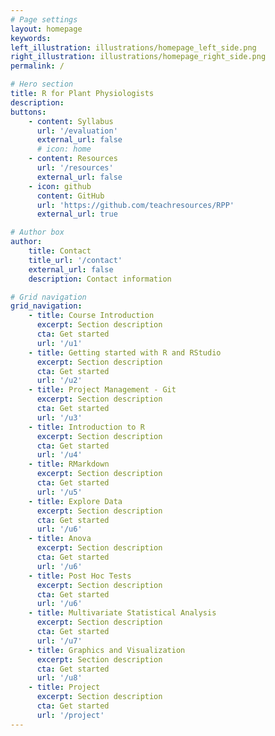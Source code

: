 ```yaml
---
# Page settings
layout: homepage
keywords:
left_illustration: illustrations/homepage_left_side.png
right_illustration: illustrations/homepage_right_side.png
permalink: /

# Hero section
title: R for Plant Physiologists
description: 
buttons:
    - content: Syllabus
      url: '/evaluation'
      external_url: false
      # icon: home
    - content: Resources
      url: '/resources'
      external_url: false
    - icon: github
      content: GitHub
      url: 'https://github.com/teachresources/RPP'
      external_url: true

# Author box
author:
    title: Contact
    title_url: '/contact'
    external_url: false
    description: Contact information 

# Grid navigation
grid_navigation:
    - title: Course Introduction
      excerpt: Section description
      cta: Get started
      url: '/u1'
    - title: Getting started with R and RStudio 
      excerpt: Section description
      cta: Get started
      url: '/u2'
    - title: Project Management - Git
      excerpt: Section description
      cta: Get started
      url: '/u3'
    - title: Introduction to R
      excerpt: Section description
      cta: Get started
      url: '/u4'
    - title: RMarkdown
      excerpt: Section description
      cta: Get started
      url: '/u5'
    - title: Explore Data
      excerpt: Section description
      cta: Get started
      url: '/u6'
    - title: Anova
      excerpt: Section description
      cta: Get started
      url: '/u6'
    - title: Post Hoc Tests
      excerpt: Section description
      cta: Get started
      url: '/u6'
    - title: Multivariate Statistical Analysis 
      excerpt: Section description
      cta: Get started
      url: '/u7'
    - title: Graphics and Visualization
      excerpt: Section description
      cta: Get started
      url: '/u8'
    - title: Project
      excerpt: Section description
      cta: Get started
      url: '/project'
---
```

